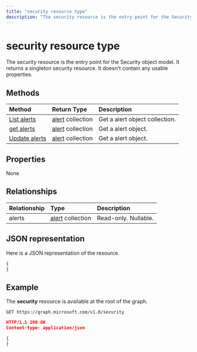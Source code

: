 ```yaml
---
title: "security resource type"
description: "The security resource is the entry point for the Security object model. It returns a singleton security resource. It doesn't contain any usable properties."
---
```


# security resource type

The security resource is the entry point for the Security object model. It returns a singleton security resource. It doesn't contain any usable properties.

## Methods

| Method       | Return Type | Description |
|:-------------|:------------|:------------|
| [List alerts](../api/alert-list.md) | [alert](alert.md) collection | Get a alert object collection. |
| [get alerts](../api/alert-get.md) | [alert](alert.md) collection | Get a alert object. |
| [Update alerts](../api/alert-update.md) | [alert](alert.md) collection | Get a alert object. |

## Properties
None

## Relationships
| Relationship | Type        | Description |
|:-------------|:------------|:------------|
|alerts|[alert](alert.md) collection| Read-only. Nullable.|


## JSON representation
Here is a JSON representation of the resource.

<!-- {
  "blockType": "resource",
  "baseType": "microsoft.graph.entity",
  "@odata.type": "microsoft.graph.security"
}-->

```json
{
}
```

## Example

The **security** resource is available at the root of the graph.

<!--{
  "blockType": "request"
}-->
```http
GET https://graph.microsoft.com/v1.0/security
```

<!--{
  "blockType": "response",
  "truncated": true,
  "@odata.type": "microsoft.graph.security"
}-->
```json
HTTP/1.1 200 OK
Content-type: application/json

{
}
```

<!-- uuid: 8fcb5dbc-d5aa-4681-8e31-b001d5168d79
2015-10-25 14:57:30 UTC -->
<!-- {
  "type": "#page.annotation",
  "description": "security resource",
  "keywords": "",
  "section": "documentation",
  "tocPath": ""
}-->